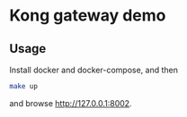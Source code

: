 
# Kong gateway demo

## Usage

Install docker and docker-compose, and then

```bash
make up
```

and browse http://127.0.0.1:8002.
